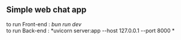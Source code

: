 ## Simple web chat app

to run Front-end : *bun run dev*
</br>
to run Back-end : *uvicorn server:app --host 127.0.0.1 --port 8000 *
